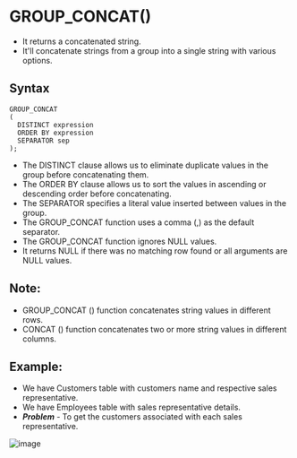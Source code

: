 # GROUP_CONCAT()
- It returns a concatenated string.
- It'll concatenate strings from a group into a single string with various options.

## Syntax
```
GROUP_CONCAT
(
  DISTINCT expression
  ORDER BY expression
  SEPARATOR sep
);
```

- The DISTINCT clause allows us to eliminate duplicate values in the group before concatenating them.
- The ORDER BY clause allows us to sort the values in ascending or descending order before concatenating.
- The SEPARATOR specifies a literal value inserted between values in the group.
- The GROUP_CONCAT function uses a comma (,) as the default separator.
- The GROUP_CONCAT function ignores NULL values.
- It returns NULL if there was no matching row found or all arguments are NULL values.

## Note:
- GROUP_CONCAT () function concatenates string values in different rows.
- CONCAT () function concatenates two or more string values in different columns.

## Example:

- We have Customers table with customers name and respective sales representative.
- We have Employees table with sales representative details.
- ***Problem*** - To get the customers associated with each sales representative.

![image](https://user-images.githubusercontent.com/117569148/219081088-6c875db7-3fc5-49fb-b2ed-2b8b3dcce3eb.png)
